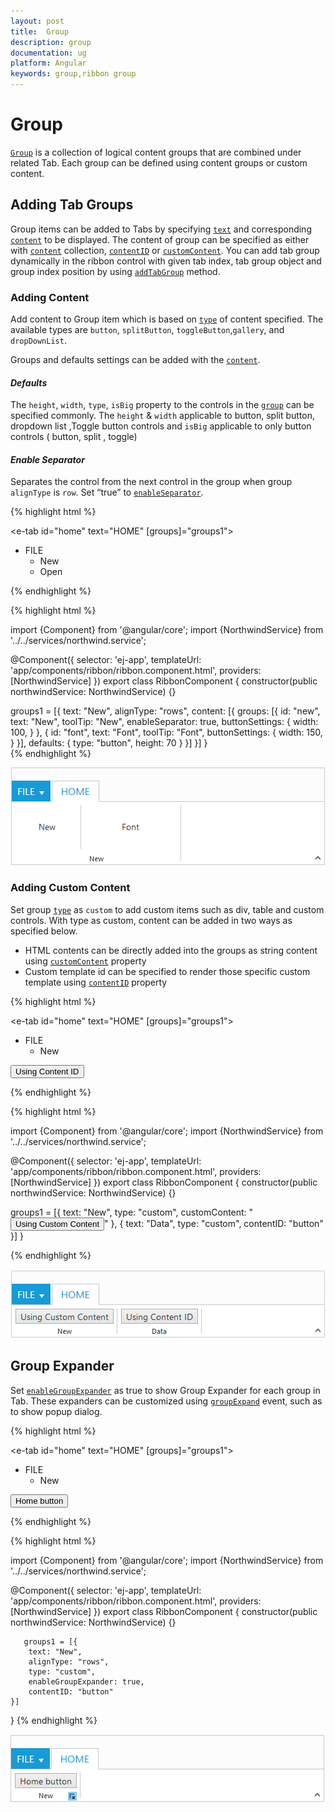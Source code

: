 ```yaml
---
layout: post
title:  Group
description: group
documentation: ug
platform: Angular
keywords: group,ribbon group
---
```


# Group

[`Group`](http://help.syncfusion.com/api/js/ejribbon#members:tabs-groups) is a collection of logical content groups that are combined under related Tab. Each group can be defined using content groups or custom content.

## Adding Tab Groups

Group items can be added to Tabs by specifying [`text`](http://help.syncfusion.com/api/js/ejribbon#members:tabs-groups-text) and corresponding [`content`](http://help.syncfusion.com/api/js/ejribbon#members:tabs-groups-content) to be displayed. The content of group can be specified as either with [`content`](http://help.syncfusion.com/api/js/ejribbon#members:tabs-groups-content) collection, [`contentID`](http://help.syncfusion.com/api/js/ejribbon#members:tabs-groups-contentid) or [`customContent`](http://help.syncfusion.com/api/js/ejribbon#members:tabs-groups-customcontent). You can add tab group dynamically in the ribbon control with given tab index, tab group object and group index position by using [`addTabGroup`](https://help.syncfusion.com/api/js/ejribbon#methods:addtabgroup) method.

### Adding Content

Add content to Group item which is based on [`type`](http://help.syncfusion.com/api/js/ejribbon#members:tabs-groups-type) of content specified. The available types are `button`, `splitButton`, `toggleButton`,`gallery`, and `dropDownList`.

Groups and defaults settings can be added with the [`content`](http://help.syncfusion.com/api/js/ejribbon#members:tabs-groups-content).

#### _Defaults_

The `height`, `width`, `type`, `isBig` property to the controls in the [`group`](http://help.syncfusion.com/api/js/ejribbon#members:tabs-groups-content-groups) can be specified commonly.
The `height` & `width` applicable to button, split button, dropdown list ,Toggle button controls and `isBig` applicable to only button controls ( button, split , toggle)

#### _Enable Separator_ 

Separates the control from the next control in the group when group `alignType` is `row`. Set “true” to [`enableSeparator`](http://help.syncfusion.com/api/js/ejribbon#members:tabs-groups-content-groups-enableseparator).

{% highlight html %}

<ej-ribbon id="Default" width="500px" applicationTab.type="menu"
 applicationTab.menuItemID="menu">
   <e-tabs>
        <e-tab id="home" text="HOME" [groups]="groups1">
        </e-tab>
   </e-tabs>
</ej-ribbon>
<ul id="menu">
   <li>
        <a>FILE </a>
        <ul>
            <li><a>New</a></li>
            <li><a>Open</a></li>
        </ul>
   </li>
</ul> 

{% endhighlight %}

{% highlight html %}

import {Component} from '@angular/core';
import {NorthwindService} from '../../services/northwind.service';

@Component({
  selector: 'ej-app',
  templateUrl: 'app/components/ribbon/ribbon.component.html',
  providers: [NorthwindService]
})
export class RibbonComponent {
    constructor(public northwindService: NorthwindService) {}

groups1 = [{
        text: "New",
        alignType: "rows",
        content: [{
            groups: [{
                id: "new",
                text: "New",
                toolTip: "New",
                enableSeparator: true,
                buttonSettings: {
                    width: 100,
                }
                }, {
                    id: "font",
                    text: "Font",
                    toolTip: "Font",
                    buttonSettings: {
                        width: 150,
                    }
                }],
            defaults: {
                type: "button",
                height: 70
            }
        }]
   }]
  }    
{% endhighlight %}

![](Group_images/Group_img2.png)

### Adding Custom Content 

Set group [`type`](http://help.syncfusion.com/api/js/ejribbon#members:tabs-groups-type) as `custom` to add custom items such as div, table and custom controls. With type as custom, content can be added in two ways as specified below.

*	HTML contents can be directly added into the groups as string content using [`customContent`](http://help.syncfusion.com/api/js/ejribbon#members:tabs-groups-customcontent) property
*	Custom template id can be specified to render those specific custom template using [`contentID`](http://help.syncfusion.com/api/js/ejribbon#members:tabs-groups-contentid) property

{% highlight html %}

<ej-ribbon id="Default" width="500px" applicationTab.type="menu" 
applicationTab.menuItemID="menu">
    <e-tabs>
        <e-tab id="home" text="HOME" [groups]="groups1">
        </e-tab>
    </e-tabs>
</ej-ribbon>

<ul id="menu">
    <li>
        <a>FILE </a>
        <ul>
            <li><a>New</a></li>
        </ul>
    </li>
</ul>
<button id="button">Using Content ID</button>

{% endhighlight %}

{% highlight html %}

import {Component} from '@angular/core';
import {NorthwindService} from '../../services/northwind.service';

@Component({
  selector: 'ej-app',
  templateUrl: 'app/components/ribbon/ribbon.component.html',
  providers: [NorthwindService]
})
export class RibbonComponent {
    constructor(public northwindService: NorthwindService) {}

groups1 = [{
        text: "New",
        type: "custom",
        customContent: "<button id='customContent'>Using Custom Content</button>"
     }, {
         text: "Data",
         type: "custom",
         contentID: "button"
     }]
  }
      
{% endhighlight %}

![](Group_images/Group_img3.png)

## Group Expander

Set [`enableGroupExpander`](http://help.syncfusion.com/api/js/ejribbon#members:tabs-groups-enablegroupexpander) as true to show Group Expander for each group in Tab. These expanders can be customized using [`groupExpand`](http://help.syncfusion.com/api/js/ejribbon#events:groupexpand) event, such as to show popup dialog.

{% highlight html %}

<ej-ribbon id="Default" width="500px" applicationTab.type="menu" 
applicationTab.menuItemID="menu">
    <e-tabs>
        <e-tab id="home" text="HOME" [groups]="groups1">
        </e-tab>
    </e-tabs>
</ej-ribbon>
<ul id="menu">
    <li>
        <a>FILE </a>
        <ul>
            <li><a>New</a></li>
        </ul>
    </li>
</ul>
<button id="button">Home button</button>

{% endhighlight %}

{% highlight html %}

import {Component} from '@angular/core';
import {NorthwindService} from '../../services/northwind.service';

@Component({
  selector: 'ej-app',
  templateUrl: 'app/components/ribbon/ribbon.component.html',
  providers: [NorthwindService]
})
export class RibbonComponent {
    constructor(public northwindService: NorthwindService) {}
    
       groups1 = [{
        text: "New",
        alignType: "rows",
        type: "custom",
        enableGroupExpander: true,
        contentID: "button"
    }]
  }
{% endhighlight %}

![](Group_images/Group_img4.png)

